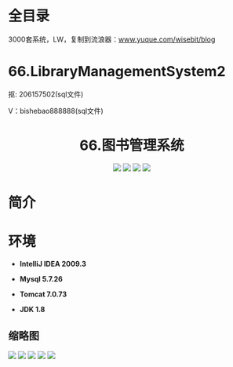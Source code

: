 # 全目录

3000套系统，LW，复制到流浪器：www.yuque.com/wisebit/blog
# 66.LibraryManagementSystem2

<p>抠: 206157502(sql文件)</p>
<p>V：bishebao888888(sql文件)</p>

<p><h1 align="center">66.图书管理系统</h1></p>


<p align="center">
	<img src="https://img.shields.io/badge/jdk-1.8-orange.svg"/>
    <img src="https://img.shields.io/badge/spring-5.x-lightgrey.svg"/>
    <img src="https://img.shields.io/badge/springmvc-3.x-blue.svg"/>
    <img src="https://img.shields.io/badge/mybatis-3.x-yellow.svg"/>
</p>

# 简介



# 环境

- <b>IntelliJ IDEA 2009.3</b>

- <b>Mysql 5.7.26</b>

- <b>Tomcat 7.0.73</b>

- <b>JDK 1.8</b>




## 缩略图

![](https://bitwise.oss-cn-heyuan.aliyuncs.com/2024/9/10/5065f297-aaf4-4297-b17f-40ed576fd54e.png)
![](https://bitwise.oss-cn-heyuan.aliyuncs.com/2024/9/10/30b92030-0b5f-49f1-a232-175e76881ccf.png)
![](https://bitwise.oss-cn-heyuan.aliyuncs.com/2024/9/10/efc4c805-efa2-4a04-b6dc-cf0d64deabf3.png)
![](https://bitwise.oss-cn-heyuan.aliyuncs.com/2024/9/10/58311ce5-80fe-41c0-a8d2-1dd7d262aa51.png)
![](https://bitwise.oss-cn-heyuan.aliyuncs.com/2024/9/10/eaff6dfe-d9a4-4107-a5d0-de69e8196588.png)



